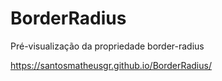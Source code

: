# BorderRadius
Pré-visualização da propriedade border-radius

https://santosmatheusgr.github.io/BorderRadius/
